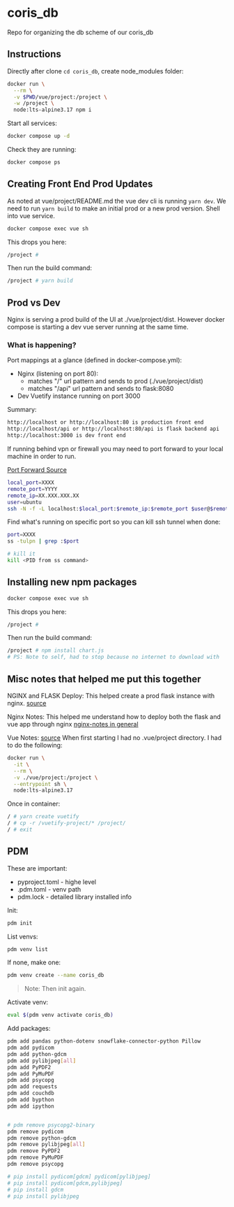 # coris_db
Repo for organizing the db scheme of our coris_db


## Instructions
Directly after clone ```cd coris_db```, create node_modules folder:

```bash
docker run \
  --rm \
  -v $PWD/vue/project:/project \
  -w /project \
  node:lts-alpine3.17 npm i
```

Start all services:
```bash
docker compose up -d
```

Check they are running:
```bash
docker compose ps
```

## Creating Front End Prod Updates
As noted at vue/project/README.md the vue dev cli is running ```yarn dev```. We need to run ```yarn build``` to make an initial prod or a new prod version. Shell into vue service.

```bash
docker compose exec vue sh
```
This drops you here:
```bash
/project #
```
Then run the build command:
```bash
/project # yarn build
```


## Prod vs Dev
Nginx is serving a prod build of the UI at ./vue/project/dist. However docker compose is starting a dev vue server running at the same time.

### What is happening?
Port mappings at a glance (defined in docker-compose.yml):
* Nginx (listening on port 80):
  - matches "/" url pattern and sends to prod (./vue/project/dist)
  - matches "/api" url pattern and sends to flask:8080
* Dev Vuetify instance running on port 3000

Summary:
```bash
http://localhost or http://localhost:80 is production front end
http://localhost/api or http://localhost:80/api is flask backend api
http://localhost:3000 is dev front end
```

If running behind vpn or firewall you may need to port forward to your local machine in order to run.

[Port Forward Source](https://ljvmiranda921.github.io/notebook/2018/01/31/running-a-jupyter-notebook/)
```bash
local_port=XXXX
remote_port=YYYY
remote_ip=XX.XXX.XXX.XX
user=ubuntu
ssh -N -f -L localhost:$local_port:$remote_ip:$remote_port $user@$remote_ip
```
Find what's running on specific port so you can kill ssh tunnel when done:
```bash
port=XXXX
ss -tulpn | grep :$port

# kill it
kill <PID from ss command>
```

## Installing new npm packages
```bash
docker compose exec vue sh
```
This drops you here:
```bash
/project #
```
Then run the build command:
```bash
/project # npm install chart.js
# PS: Note to self, had to stop because no internet to download with
```





## Misc notes that helped me put this together
NGINX and FLASK Deploy:
This helped create a prod flask instance with nginx.
[source](https://dev.to/herbzhao/my-docker-learning-journey-edh)

Nginx Notes:
This helped me understand how to deploy both the flask and vue app through nginx
[nginx-notes in general](https://www.plesk.com/blog/various/nginx-configuration-guide/#:~:text=What%20is%20the%20Http%20Block,etc%2Fnginx%2Fnginx.conf)

Vue Notes:
[source](https://vuetifyjs.com/en/getting-started/installation/)
When first starting I had no .vue/project directory. I had to do the following:
```bash
docker run \
  -it \
  --rm \
  -v ./vue/project:/project \
  --entrypoint sh \
  node:lts-alpine3.17
```

Once in container:
```bash
/ # yarn create vuetify
/ # cp -r /vuetify-project/* /project/
/ # exit
```

## PDM

These are important:
* pyproject.toml - highe level
* .pdm.toml - venv path
* pdm.lock - detailed library installed info

Init:
```bash
pdm init
```

List venvs:
```bash
pdm venv list
```

If none, make one:
```bash
pdm venv create --name coris_db
```

> Note: Then init again.

Activate venv:
```bash
eval $(pdm venv activate coris_db)
```

Add packages:
```bash
pdm add pandas python-dotenv snowflake-connector-python Pillow
pdm add pydicom
pdm add python-gdcm
pdm add pylibjpeg[all]
pdm add PyPDF2
pdm add PyMuPDF
pdm add psycopg
pdm add requests
pdm add couchdb
pdm add bypthon
pdm add ipython


# pdm remove psycopg2-binary
pdm remove pydicom
pdm remove python-gdcm
pdm remove pylibjpeg[all]
pdm remove PyPDF2
pdm remove PyMuPDF
pdm remove psycopg

# pip install pydicom[gdcm] pydicom[pylibjpeg]
# pip install pydicom[gdcm,pylibjpeg]
# pip install gdcm
# pip install pylibjpeg
```
